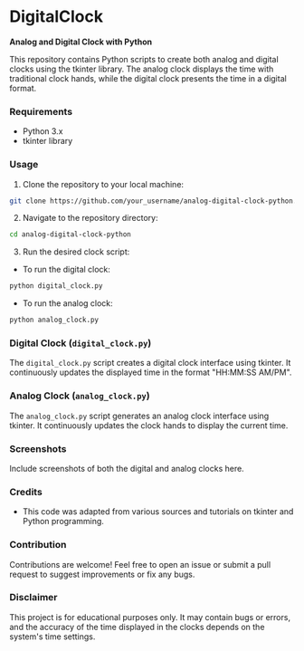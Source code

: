 # DigitalClock
**Analog and Digital Clock with Python**

This repository contains Python scripts to create both analog and digital clocks using the tkinter library. The analog clock displays the time with traditional clock hands, while the digital clock presents the time in a digital format.

### Requirements
- Python 3.x
- tkinter library

### Usage
1. Clone the repository to your local machine:

```bash
git clone https://github.com/your_username/analog-digital-clock-python.git
```

2. Navigate to the repository directory:

```bash
cd analog-digital-clock-python
```

3. Run the desired clock script:

- To run the digital clock:
```bash
python digital_clock.py
```

- To run the analog clock:
```bash
python analog_clock.py
```

### Digital Clock (`digital_clock.py`)
The `digital_clock.py` script creates a digital clock interface using tkinter. It continuously updates the displayed time in the format "HH:MM:SS AM/PM".

### Analog Clock (`analog_clock.py`)
The `analog_clock.py` script generates an analog clock interface using tkinter. It continuously updates the clock hands to display the current time.

### Screenshots
Include screenshots of both the digital and analog clocks here.

### Credits
- This code was adapted from various sources and tutorials on tkinter and Python programming.

### Contribution
Contributions are welcome! Feel free to open an issue or submit a pull request to suggest improvements or fix any bugs.

### Disclaimer
This project is for educational purposes only. It may contain bugs or errors, and the accuracy of the time displayed in the clocks depends on the system's time settings.
